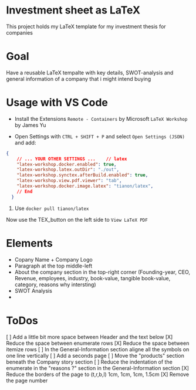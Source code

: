 # Investment sheet as LaTeX
This project holds my LaTeX template for my investment thesis for companies


# Goal
Have a reusable LaTeX tempalte with key details, SWOT-analysis and general information of a company that i might intend buying


# Usage with VS Code
- Install the Extensions
`Remote - Containers` by Microsoft
`LaTeX Workshop` by James Yu

- Open Settings with `CTRL + SHIFT + P` and select `Open Settings (JSON)` and add:
```json
{
    // ... YOUR OTHER SETTINGS ...    // latex
    "latex-workshop.docker.enabled": true,
    "latex-workshop.latex.outDir": "./out",
    "latex-workshop.synctex.afterBuild.enabled": true,
    "latex-workshop.view.pdf.viewer": "tab",
    "latex-workshop.docker.image.latex": "tianon/latex",
    // End
  }
```

1. Use `docker pull tianon/latex`

Now use the TEX_button on the left side to `View LaTeX PDF`




# Elements
- Copany Name + Company Logo
- Paragraph at the top middle-left
- About the company section in the top-right corner (Founding-year, CEO, Revenue, employees, industry, book-value, tangible book-value, category, reasons why intersting)
- SWOT Analysis
-


# ToDos
[ ] Add a little bit more space between Header and the text below
[X] Reduce the space between enumerate rows
[X] Reduce the space between itemize rows
[ ] In the General-Information section aligne all the symbols on one line vertically
[ ] Add a seconds page
[ ] Move the "products" section beneath the Company story section
[ ] Reduce the indentation of the enumerate in the "reasons ?" section in the General-Information section
[X] Reduce the borders of the page to (t,r,b,l) 1cm, 1cm, 1cm, 1.5cm
[X] Remove the page number
